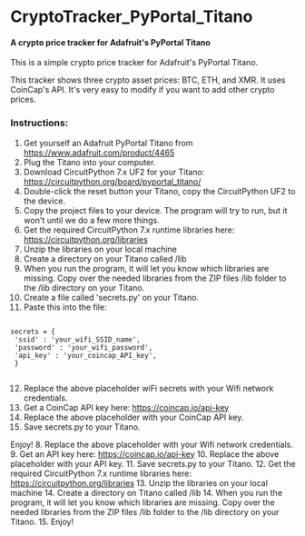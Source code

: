 # CryptoTracker_PyPortal_Titano
#### A crypto price tracker for Adafruit's PyPortal Titano
 This is a simple crypto price tracker for Adafruit's PyPortal Titano.

This tracker shows three crypto asset prices: BTC, ETH, and XMR. It uses CoinCap's API. It's very easy to modify if you want to add other crypto prices.

### Instructions:
1. Get yourself an Adafruit PyPortal Titano from https://www.adafruit.com/product/4465
2. Plug the Titano into your computer.
3. Download CircuitPython 7.x UF2 for your Titano: https://circuitpython.org/board/pyportal_titano/
4. Double-click the reset button your Titano, copy the CircuitPython UF2 to the device. 
5. Copy the project files to your device. The program will try to run, but it won't until we do a few more things.
6. Get the required CircuitPython 7.x runtime libraries here: https://circuitpython.org/libraries
7. Unzip the libraries on your local machine
8. Create a directory on your Titano called /lib
9. When you run the program, it will let you know which libraries are missing. Copy over the needed libraries from the ZIP files /lib folder to the /lib directory on your Titano.
10. Create a file called 'secrets.py' on your Titano.
11. Paste this into the file:

<code>
secrets = {
 'ssid' : 'your_wifi_SSID_name',
 'password' : 'your_wifi_password',
 'api_key' : 'your_coincap_API_key',
 }
 </code>

12. Replace the above placeholder wiFi secrets with your Wifi network credentials.
13. Get a CoinCap API key here: https://coincap.io/api-key
14. Replace the above placeholder with your CoinCap API key.
15. Save secrets.py to your Titano. 

Enjoy!
8. Replace the above placeholder with your Wifi network credentials.
9. Get an API key here: https://coincap.io/api-key
10. Replace the above placeholder with your API key.
11. Save secrets.py to your Titano. 
12. Get the required CircuitPython 7.x runtime libraries here: https://circuitpython.org/libraries
13. Unzip the libraries on your local machine
14. Create a directory on Titano called /lib
14. When you run the program, it will let you know which libraries are missing. Copy over the needed libraries from the ZIP files /lib folder to the /lib directory on your Titano.
15. Enjoy!
